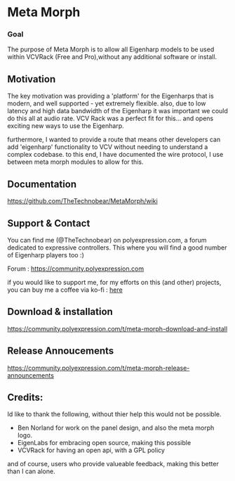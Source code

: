 # Meta Morph

### Goal
The purpose of Meta Morph is to allow all Eigenharp models to be used within VCVRack (Free and Pro),without any additional software or install.


## Motivation
The key motivation was providing a 'platform' for the Eigenharps that is modern, and well supported - yet extremely flexible.
also, due to low latency and high data bandwidth of the Eigenharp it was important we could do this all at audio rate.
VCV Rack was a perfect fit for this... and opens exciting new ways to use the Eigenharp.

furthermore, I wanted to provide a route that means other developers can add 'eigenharp' functionality to VCV without needing to understand a complex codebase.
to this end, I have documented the wire protocol, I use between meta morph modules to allow for this.


## Documentation
https://github.com/TheTechnobear/MetaMorph/wiki



## Support & Contact
You can find me (@TheTechnobear) on polyexpression.com, a forum dedicated to expressive controllers.
This where you will find a good number of Eigenharp players too :) 

Forum : https://community.polyexpression.com 


if you would like to support me, for my efforts on this (and other) projects, 
you can buy me a coffee via ko-fi : [here](https://ko-fi.com/thetechnobear)





## Download & installation 

https://community.polyexpression.com/t/meta-morph-download-and-install


## Release Annoucements
https://community.polyexpression.com/t/meta-morph-release-announcements


## Credits:
Id like to thank the following, without thier help this would not be possible.
- Ben Norland for work on the panel design, and also the meta morph logo.
- EigenLabs for embracing open source, making this possible
- VCVRack for having an open api, with a GPL policy 

and of course, users who provide valueable feedback, making this better than I can alone.



